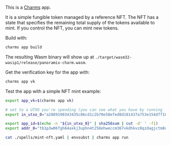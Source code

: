 This is a [Charms](https://charms.dev) app.

It is a simple fungible token managed by a reference NFT. The NFT has a state that specifies the remaining total supply
of the tokens available to mint. If you control the NFT, you can mint new tokens.

Build with:

```sh
charms app build
```

The resulting Wasm binary will show up at `./target/wasm32-wasip1/release/panoramix-charm.wasm`.

Get the verification key for the app with:

```sh
charms app vk
```

Test the app with a simple NFT mint example:

```sh
export app_vk=$(charms app vk)

# set to a UTXO you're spending (you can see what you have by running `b listunspent`)
export in_utxo_0="a2889190343435c86cd1c2b70e58efed0d101437a753e154dff1879008898cd2:2"

export app_id=$(echo -n "${in_utxo_0}" | sha256sum | cut -d' ' -f1)
export addr_0="tb1p3w06fgh64axkj3uphn4t258ehweccm367vkdhkvz8qzdagjctm8qaw2xyv"

cat ./spells/mint-nft.yaml | envsubst | charms app run
```
